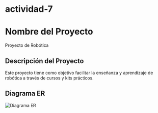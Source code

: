 # actividad-7

# Nombre del Proyecto

Proyecto de Robótica

## Descripción del Proyecto

Este proyecto tiene como objetivo facilitar la enseñanza y aprendizaje de robótica a través de cursos y kits prácticos.

## Diagrama ER

![Diagrama ER](https://github.com/user-attachments/assets/30bbb847-c7c6-46a5-8134-f31aa725e390)
